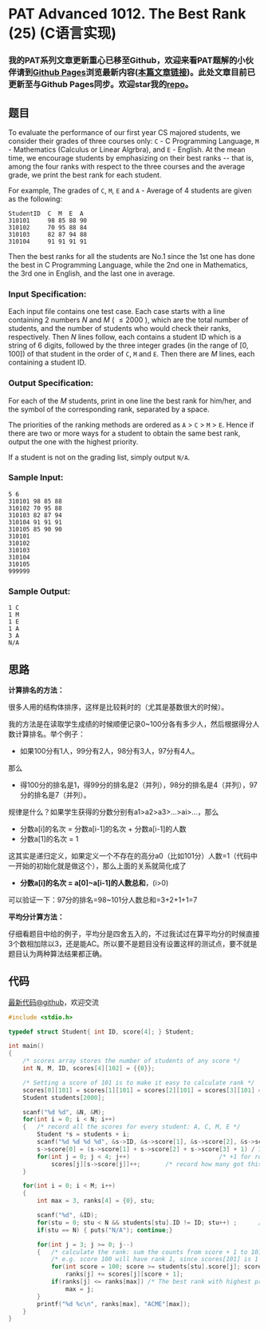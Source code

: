 # PAT Advanced 1012. The Best Rank (25) (C语言实现)

### 我的PAT系列文章更新重心已移至Github，欢迎来看PAT题解的小伙伴请到[Github Pages](https://oliverlew.github.io/PAT)浏览最新内容([本篇文章链接](https://oliverlew.github.io/PAT/Advanced/1012.html))。此处文章目前已更新至与Github Pages同步。欢迎star我的[repo](https://github.com/OliverLew/PAT)。

## 题目

To evaluate the performance of our first year CS majored students, we consider
their grades of three courses only: `C` \- C Programming Language, `M` \-
Mathematics (Calculus or Linear Algrbra), and `E` \- English. At the mean
time, we encourage students by emphasizing on their best ranks -- that is,
among the four ranks with respect to the three courses and the average grade,
we print the best rank for each student.

For example, The grades of `C`, `M`, `E` and `A` \- Average of 4 students are
given as the following:

    
    
    StudentID  C  M  E  A
    310101     98 85 88 90
    310102     70 95 88 84
    310103     82 87 94 88
    310104     91 91 91 91
    

Then the best ranks for all the students are No.1 since the 1st one has done
the best in C Programming Language, while the 2nd one in Mathematics, the 3rd
one in English, and the last one in average.

### Input Specification:

Each input file contains one test case. Each case starts with a line
containing 2 numbers $N$ and $M$ ( $\le 2000$ ), which are the total number of
students, and the number of students who would check their ranks,
respectively. Then $N$ lines follow, each contains a student ID which is a
string of 6 digits, followed by the three integer grades (in the range of [0,
100]) of that student in the order of `C`, `M` and `E`. Then there are $M$
lines, each containing a student ID.

### Output Specification:

For each of the $M$ students, print in one line the best rank for him/her, and
the symbol of the corresponding rank, separated by a space.

The priorities of the ranking methods are ordered as `A` $>$ `C` $>$ `M` $>$
`E`. Hence if there are two or more ways for a student to obtain the same best
rank, output the one with the highest priority.

If a student is not on the grading list, simply output `N/A`.

### Sample Input:

    
    
    5 6
    310101 98 85 88
    310102 70 95 88
    310103 82 87 94
    310104 91 91 91
    310105 85 90 90
    310101
    310102
    310103
    310104
    310105
    999999
    

### Sample Output:

    
    
    1 C
    1 M
    1 E
    1 A
    3 A
    N/A
    



## 思路

**计算排名的方法：**

很多人用的结构体排序，这样是比较耗时的（尤其是基数很大的时候）。

我的方法是在读取学生成绩的时候顺便记录0~100分各有多少人，然后根据得分人数计算排名。举个例子：

- 如果100分有1人，99分有2人，98分有3人，97分有4人。

那么

- 得100分的排名是1，得99分的排名是2（并列），98分的排名是4（并列），97分的排名是7（并列）。

规律是什么？如果学生获得的分数分别有a1>a2>a3>...>ai>...，那么

- 分数a[i]的名次 = 分数a[i-1]的名次 + 分数a[i-1]的人数
- 分数a[1]的名次 = 1

这其实是递归定义，如果定义一个不存在的高分a0（比如101分）人数=1（代码中一开始的初始化就是做这个），那么上面的关系就简化成了

- **分数a[i]的名次 = a[0]~a[i-1]的人数总和**，(i>0)

可以验证一下：97分的排名=98~101分人数总和=3+2+1+1=7

**平均分计算方法：**

仔细看题目中给的例子，平均分是四舍五入的，不过我试过在算平均分的时候直接3个数相加除以3，还是能AC。所以要不是题目没有设置这样的测试点，要不就是题目认为两种算法结果都正确。

## 代码

[最新代码@github](https://github.com/OliverLew/PAT/blob/master/PATAdvanced/1012.c)，欢迎交流
```c
#include <stdio.h>

typedef struct Student{ int ID, score[4]; } Student;

int main()
{
    /* scores array stores the number of students of any score */
    int N, M, ID, scores[4][102] = {{0}};

    /* Setting a score of 101 is to make it easy to calculate rank */
    scores[0][101] = scores[1][101] = scores[2][101] = scores[3][101] = 1;
    Student students[2000];

    scanf("%d %d", &N, &M);
    for(int i = 0; i < N; i++)
    {   /* record all the scores for every student: A, C, M, E */
        Student *s = students + i;
        scanf("%d %d %d %d", &s->ID, &s->score[1], &s->score[2], &s->score[3]);
        s->score[0] = (s->score[1] + s->score[2] + s->score[3] + 1) / 3;
        for(int j = 0; j < 4; j++)                         /* +1 for rounding */
            scores[j][s->score[j]]++;       /* record how many got this score */
    }

    for(int i = 0; i < M; i++)
    {
        int max = 3, ranks[4] = {0}, stu;

        scanf("%d", &ID);
        for(stu = 0; stu < N && students[stu].ID != ID; stu++) ;      /* find */
        if(stu == N) { puts("N/A"); continue;}

        for(int j = 3; j >= 0; j--)
        {   /* calculate the rank: sum the counts from score + 1 to 101 */
            /* e.g. score 100 will have rank 1, since scores[101] is 1 */
            for(int score = 100; score >= students[stu].score[j]; score--)
                ranks[j] += scores[j][score + 1];
            if(ranks[j] <= ranks[max]) /* The best rank with highest priority */
                max = j;
        }
        printf("%d %c\n", ranks[max], "ACME"[max]);
    }
}
```